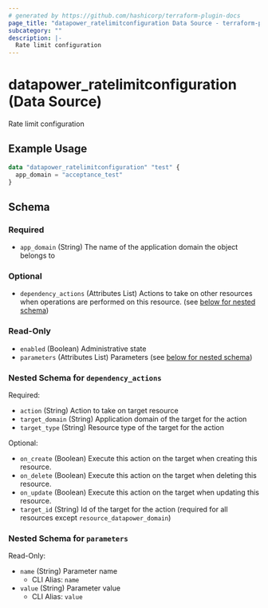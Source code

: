 ```yaml
---
# generated by https://github.com/hashicorp/terraform-plugin-docs
page_title: "datapower_ratelimitconfiguration Data Source - terraform-provider-datapower"
subcategory: ""
description: |-
  Rate limit configuration
---
```


# datapower_ratelimitconfiguration (Data Source)

Rate limit configuration

## Example Usage

```terraform
data "datapower_ratelimitconfiguration" "test" {
  app_domain = "acceptance_test"
}
```

<!-- schema generated by tfplugindocs -->
## Schema

### Required

- `app_domain` (String) The name of the application domain the object belongs to

### Optional

- `dependency_actions` (Attributes List) Actions to take on other resources when operations are performed on this resource. (see [below for nested schema](#nestedatt--dependency_actions))

### Read-Only

- `enabled` (Boolean) Administrative state
- `parameters` (Attributes List) Parameters (see [below for nested schema](#nestedatt--parameters))

<a id="nestedatt--dependency_actions"></a>
### Nested Schema for `dependency_actions`

Required:

- `action` (String) Action to take on target resource
- `target_domain` (String) Application domain of the target for the action
- `target_type` (String) Resource type of the target for the action

Optional:

- `on_create` (Boolean) Execute this action on the target when creating this resource.
- `on_delete` (Boolean) Execute this action on the target when deleting this resource.
- `on_update` (Boolean) Execute this action on the target when updating this resource.
- `target_id` (String) Id of the target for the action (required for all resources except `resource_datapower_domain`)


<a id="nestedatt--parameters"></a>
### Nested Schema for `parameters`

Read-Only:

- `name` (String) Parameter name
  - CLI Alias: `name`
- `value` (String) Parameter value
  - CLI Alias: `value`
